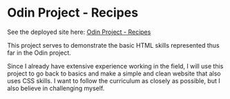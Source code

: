 # Odin Project - Recipes

See the deployed site here: [Odin Project - Recipes](https://kelsie-c.github.io/odin-recipes/)

This project serves to demonstrate the basic HTML skills represented thus far in the Odin project.

Since I already have extensive experience working in the field, I will use this project to go back to basics and make a simple and clean website that also uses CSS skills. I want to follow the curriculum as closely as possible, but I also believe in challenging myself.
